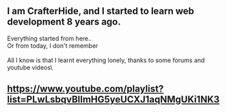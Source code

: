 ## I am **CrafterHide**, and I started to learn web development 8 years ago.
Everything started from here..\
Or from today, I don't remember\
\
All I know is that I learnt everything lonely, thanks to some forums and youtube videos\
## https://www.youtube.com/playlist?list=PLwLsbqvBlImHG5yeUCXJ1aqNMgUKi1NK3
